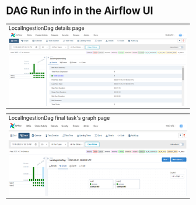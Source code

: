 # DAG Run info in the Airflow UI

<table>
  <tr>
    <td>LocalIngestionDag details page</td>
  </tr>
  <tr>
    <td><img src="/dags/local_workflow/images/dag_details.png" title="Details" width="600" height="200"/></td>
  </tr>
 </table>

<table>
  <tr>
    <td>LocalIngestionDag final task's graph page</td>
  </tr>
  <tr>
    <td> <img src="/dags/local_workflow/images/dag_graph.png" title="Graph" width="600" height="200"/> </td>
  </tr>
 </table>
